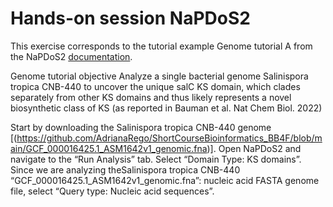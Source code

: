 # Hands-on session NaPDoS2
This exercise corresponds to the tutorial example Genome tutorial A from the NaPDoS2 [documentation](https://npdomainseeker.sdsc.edu/napdos2/np2_documentation.pdf).

Genome tutorial objective
Analyze a single bacterial genome Salinispora tropica CNB-440 to uncover the unique salC KS domain, which clades separately from other KS domains and thus likely represents a novel biosynthetic class of KS (as reported in Bauman et al. Nat Chem Biol. 2022)

Start by downloading the Salinispora tropica CNB-440 genome [(https://github.com/AdrianaRego/ShortCourseBioinformatics_BB4F/blob/main/GCF_000016425.1_ASM1642v1_genomic.fna)]. 
Open NaPDoS2 and navigate to the “Run Analysis” tab. Select “Domain Type: KS domains”.
Since we are analyzing theSalinispora tropica CNB-440 “GCF_000016425.1_ASM1642v1_genomic.fna”: nucleic acid FASTA genome file, select “Query type: Nucleic acid sequences”.

